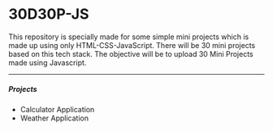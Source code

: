 # 30D30P-JS

This repository is specially made for some simple mini projects which is made up using only HTML-CSS-JavaScript. There will be 30 mini projects based on this tech stack. The objective will be to upload 30 Mini Projects made using Javascript.

---

##### Projects

- Calculator Application
- Weather Application
